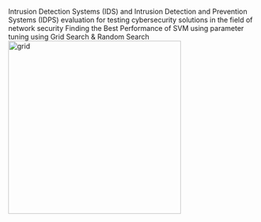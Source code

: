 Intrusion Detection Systems (IDS) and Intrusion Detection and Prevention Systems (IDPS) evaluation for testing cybersecurity solutions in the field of network security
Finding the Best Performance of SVM using parameter tuning using Grid Search & 
Random Search
<img width="349" alt="grid" src="https://github.com/anjalikhushi/IDSGrid-Random/assets/82653640/ebb32233-e06e-4e7f-a052-c1b188a661d5">
